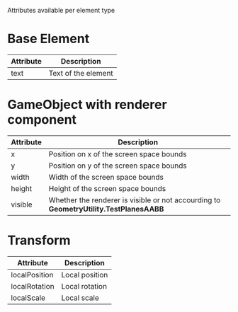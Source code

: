
Attributes available per element type

# Base Element

| Attribute | Description  |
|---|---|
| text | Text of the element

# GameObject with renderer component

| Attribute | Description  |
|---|---|
| x | Position on x of the screen space bounds
| y | Position on y of the screen space bounds
| width | Width  of the screen space bounds
| height | Height of the screen space bounds
| visible | Whether the renderer is visible or not accourding to **GeometryUtility.TestPlanesAABB**

# Transform

| Attribute | Description  |
|---|---|
| localPosition | Local position
| localRotation | Local rotation
| localScale | Local scale